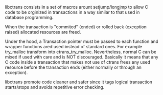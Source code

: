 libctrans consists in a set of macros arount setjump/longjmp to allow C code to be orginized in transactions in a way similar to that used in database programming.

When the transaction is "commited" (ended) or rolled back (exception raised) allocated resources are freed.

Under the hood, a Transaction pointer must be passed to each function and wrapper functions ared used instead of standard ones. For example try_malloc transform into ctrans_try_malloc. Nevertheless, normal C can be mixed if used with care and is NOT discouraged. Basically it means that any C code inside a transaction that makes not use of ctrans frees any used resource before the transaction ends (either normally or through an exception). 

libctrans promote code cleaner and safer since it tags logical transaction starts/stops and avoids repetitive error checking.
